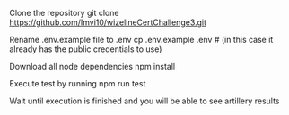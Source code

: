 Clone the repository git clone https://github.com/Imvi10/wizelineCertChallenge3.git

Rename .env.example file to .env
cp .env.example .env    # (in this case it already has the public credentials to use)

Download all node dependencies
npm install

Execute test by running
npm run test

Wait until execution is finished and you will be able to see artillery results
